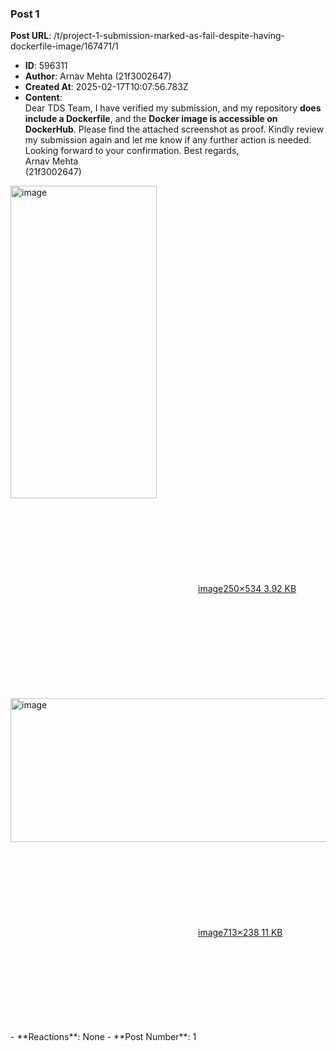 ### Post 1
**Post URL**: /t/project-1-submission-marked-as-fail-despite-having-dockerfile-image/167471/1
- **ID**: 596311
- **Author**: Arnav Mehta  (21f3002647)
- **Created At**: 2025-02-17T10:07:56.783Z
- **Content**:  
  Dear TDS Team,
I have verified my submission, and my repository <strong>does include a Dockerfile</strong>, and the <strong>Docker image is accessible on DockerHub</strong>. Please find the attached screenshot as proof. Kindly review my submission again and let me know if any further action is needed.
Looking forward to your confirmation.
Best regards,<br>
Arnav Mehta<br>
(21f3002647)
<div class="lightbox-wrapper"><a class="lightbox" href="https://europe1.discourse-cdn.com/flex013/uploads/iitm/original/3X/6/a/6a4a28aa638840e8d2e4dbf246ca235fd41e5ccb.png" data-download-href="/uploads/short-url/fahuMqTlIDS9GwNGNM399QrBKhJ.png?dl=1" title="image" rel="noopener nofollow ugc"><img src="https://europe1.discourse-cdn.com/flex013/uploads/iitm/original/3X/6/a/6a4a28aa638840e8d2e4dbf246ca235fd41e5ccb.png" alt="image" data-base62-sha1="fahuMqTlIDS9GwNGNM399QrBKhJ" width="234" height="500" data-dominant-color="161A21"><div class="meta"><svg class="fa d-icon d-icon-far-image svg-icon" aria-hidden="true"><use href="#far-image"></use></svg><span class="filename">image</span><span class="informations">250×534 3.92 KB</span><svg class="fa d-icon d-icon-discourse-expand svg-icon" aria-hidden="true"><use href="#discourse-expand"></use></svg></div></a></div><br>
<div class="lightbox-wrapper"><a class="lightbox" href="https://europe1.discourse-cdn.com/flex013/uploads/iitm/original/3X/d/1/d14c53cce65e7ac7f679de75bba301f3ee23f1f0.png" data-download-href="/uploads/short-url/tRxjXpqC5mBAEB7FLLzaX0j5ccg.png?dl=1" title="image" rel="noopener nofollow ugc"><img src="https://europe1.discourse-cdn.com/flex013/uploads/iitm/original/3X/d/1/d14c53cce65e7ac7f679de75bba301f3ee23f1f0.png" alt="image" data-base62-sha1="tRxjXpqC5mBAEB7FLLzaX0j5ccg" width="690" height="230" data-dominant-color="1D242C"><div class="meta"><svg class="fa d-icon d-icon-far-image svg-icon" aria-hidden="true"><use href="#far-image"></use></svg><span class="filename">image</span><span class="informations">713×238 11 KB</span><svg class="fa d-icon d-icon-discourse-expand svg-icon" aria-hidden="true"><use href="#discourse-expand"></use></svg></div></a></div>
- **Reactions**: None
- **Post Number**: 1


